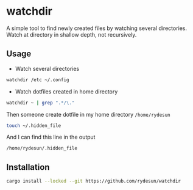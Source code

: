 # watchdir

A simple tool to find newly created files by watching several directories.
Watch at directory in shallow depth, not recursively.

## Usage

- Watch several directories

```bash
watchdir /etc ~/.config
```

- Watch dotfiles created in home directory

```bash
watchdir ~ | grep ".*/\."
```

Then someone create dotfile in my home directory `/home/rydesun`

```bash
touch ~/.hidden_file
```

And I can find this line in the output

```text
/home/rydesun/.hidden_file
```

## Installation

```bash
cargo install --locked --git https://github.com/rydesun/watchdir
```
